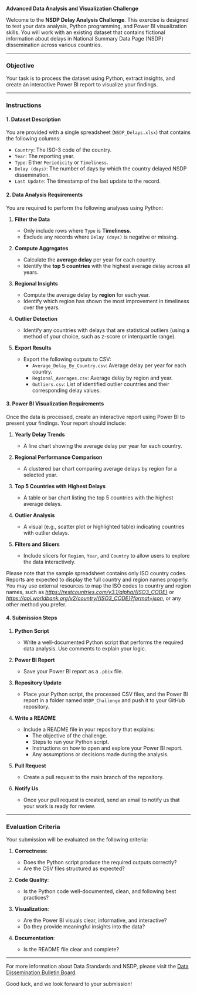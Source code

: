 **Advanced Data Analysis and Visualization Challenge**

Welcome to the **NSDP Delay Analysis Challenge**. This exercise is designed to test your data analysis, Python programming, and Power BI visualization skills. You will work with an existing dataset that contains fictional information about delays in National Summary Data Page (NSDP) dissemination across various countries.

---

### **Objective**  
Your task is to process the dataset using Python, extract insights, and create an interactive Power BI report to visualize your findings.

---

### **Instructions**

#### **1. Dataset Description**  
You are provided with a single spreadsheet (`NSDP_Delays.xlsx`) that contains the following columns:
- `Country`: The ISO-3 code of the country.
- `Year`: The reporting year.
- `Type`: Either `Periodicity` or `Timeliness`.
- `Delay (days)`: The number of days by which the country delayed NSDP dissemination.
- `Last Update`: The timestamp of the last update to the record.

#### **2. Data Analysis Requirements**  
You are required to perform the following analyses using Python:

1. **Filter the Data**  
   - Only include rows where `Type` is **Timeliness**.
   - Exclude any records where `Delay (days)` is negative or missing.
   
2. **Compute Aggregates**  
   - Calculate the **average delay** per year for each country.
   - Identify the **top 5 countries** with the highest average delay across all years.

3. **Regional Insights**  
   - Compute the average delay by **region** for each year.
   - Identify which region has shown the most improvement in timeliness over the years.

4. **Outlier Detection**  
   - Identify any countries with delays that are statistical outliers (using a method of your choice, such as z-score or interquartile range).
   
5. **Export Results**  
   - Export the following outputs to CSV:
     - `Average_Delay_By_Country.csv`: Average delay per year for each country.
     - `Regional_Averages.csv`: Average delay by region and year.
     - `Outliers.csv`: List of identified outlier countries and their corresponding delay values.

#### **3. Power BI Visualization Requirements**  
Once the data is processed, create an interactive report using Power BI to present your findings. Your report should include:

1. **Yearly Delay Trends**  
   - A line chart showing the average delay per year for each country.
   
2. **Regional Performance Comparison**  
   - A clustered bar chart comparing average delays by region for a selected year.

3. **Top 5 Countries with Highest Delays**  
   - A table or bar chart listing the top 5 countries with the highest average delays.

4. **Outlier Analysis**  
   - A visual (e.g., scatter plot or highlighted table) indicating countries with outlier delays.

5. **Filters and Slicers**  
   - Include slicers for `Region`, `Year`, and `Country` to allow users to explore the data interactively.

Please note that the sample spreadsheet contains only ISO country codes. Reports are expected to display the full country and region names properly. You may use external resources to map the ISO codes to country and region names, such as *https://restcountries.com/v3.1/alpha/{ISO3_CODE}* or *https://api.worldbank.org/v2/country/{ISO3_CODE}?format=json*, or any other method you prefer.

#### **4. Submission Steps**

1. **Python Script**
   - Write a well-documented Python script that performs the required data analysis. Use comments to explain your logic.
   
2. **Power BI Report**  
   - Save your Power BI report as a `.pbix` file.

3. **Repository Update**  
   - Place your Python script, the processed CSV files, and the Power BI report in a folder named `NSDP_Challenge` and push it to your GitHub repository.

4. **Write a README**  
   - Include a README file in your repository that explains:
     - The objective of the challenge.
     - Steps to run your Python script.
     - Instructions on how to open and explore your Power BI report.
     - Any assumptions or decisions made during the analysis.

5. **Pull Request**  
   - Create a pull request to the main branch of the repository.

6. **Notify Us**  
   - Once your pull request is created, send an email to notify us that your work is ready for review.

---

### **Evaluation Criteria**

Your submission will be evaluated on the following criteria:

1. **Correctness**:  
   - Does the Python script produce the required outputs correctly?  
   - Are the CSV files structured as expected?

2. **Code Quality**:  
   - Is the Python code well-documented, clean, and following best practices?

3. **Visualization**:  
   - Are the Power BI visuals clear, informative, and interactive?  
   - Do they provide meaningful insights into the data?

4. **Documentation**:  
   - Is the README file clear and complete?

---

For more information about Data Standards and NSDP, please visit the [Data Dissemination Bulletin Board](https://dsbb.imf.org/).

Good luck, and we look forward to your submission!
